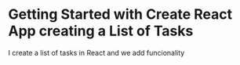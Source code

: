 # Getting Started with Create React App creating a List of Tasks

I create a list of tasks in React and we add funcionality
